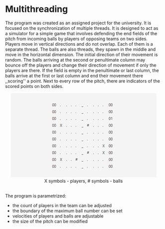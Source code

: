 # Multithreading
The program was created as an assigned project for the university.  It is focused on the synchronization of multiple threads. It is designed to act as a simulator for a simple game that involves defending the end fields of the pitch from incoming balls by players of opposing teams on two sides.
Players move in vertical directions and do not overlap. Each of them is a separate thread. The balls are also threads, they spawn in the middle and move in the horizontal dimension. The initial direction of their movement is random. The balls arriving at the second or penultimate column may bounce off the players and change their direction of movement if only the players are there. If the field is empty in the penultimate or last column, the balls arrive at the first or last column and end their movement there ,,scoring'' a point. Next to every row of the pitch, there are indicators of the scored points on both sides.
<p align="center">
  <img src="https://github.com/SzDudek/Multithreading/blob/master/simulator.png" />
    <br/> X symbols - players, # symbols - balls
</p>
<br/>
The program is parametrized:

- the count of players in the team can be adjusted
- the boundary of the maximum ball number can be set
- velocities of players and balls are adjustable
- the size of the pitch can be modified

